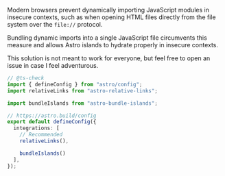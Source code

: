 Modern browsers prevent dynamically importing JavaScript modules in insecure contexts, such as when opening HTML files directly from the file system over the `file://` protocol.

Bundling dynamic imports into a single JavaScript file circumvents this measure and allows Astro islands to hydrate properly in insecure contexts.

This solution is not meant to work for everyone, but feel free to open an issue in case I feel adventurous.

```ts
// @ts-check
import { defineConfig } from "astro/config";
import relativeLinks from "astro-relative-links";

import bundleIslands from "astro-bundle-islands";

// https://astro.build/config
export default defineConfig({
  integrations: [
    // Recommended
    relativeLinks(),

    bundleIslands()
  ],
});
```
